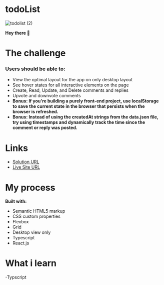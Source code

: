 # todoList

![todolist (2)](https://github.com/tdmoree/todoList/assets/127156119/01a83c07-5cca-4437-8365-a10a70234350)

**Hey there :wave:**


# The challenge
### Users should be able to:

  - View the optimal layout for the app on only desktop layout
  - See hover states for all interactive elements on the page
  - Create, Read, Update, and Delete comments and replies
  - Upvote and downvote comments
  - **Bonus: If you're building a purely front-end project, use localStorage to save the current state in the browser that persists when the browser is refreshed.**
  - **Bonus: Instead of using the **createdAt** strings from the **data.json** file, try using timestamps and dynamically track the time since the comment or reply was posted.**

# Links
- [Solution URL]( https://github.com/tdmoree/todoList.git)
- [Live Site URL]( https://todo-list-tdmoree.vercel.app/)

 # My process
 **Built with:**

   - Semantic HTML5 markup
   - CSS custom properties
   - Flexbox
   - Grid
   - Desktop view only
   - Typescript
   - React.js

 # What i learn 
-Typscript    
